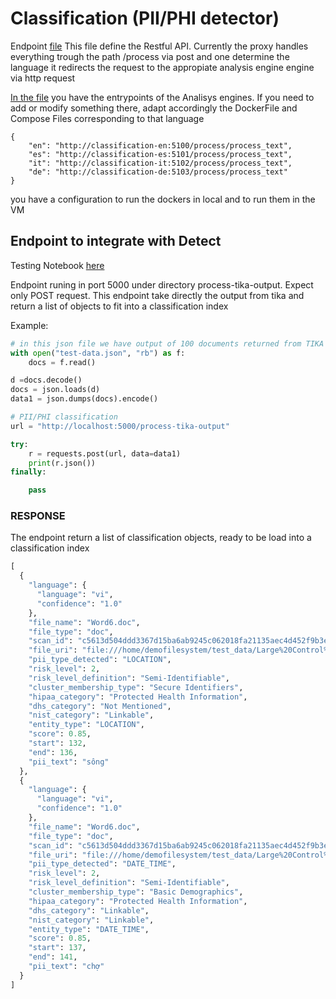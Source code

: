 # Classification (PII/PHI detector)

Endpoint [file](classification\endpoint_classification.py)
This file define the Restful API. Currently the proxy handles everything trough the path /process via post and one determine the language it redirects the request to the appropiate analysis engine engine via http request

[In the file](classification\config\config.json)
you have the entrypoints of the Analisys engines. If you need to add or modify something  there, adapt accordingly the DockerFile and Compose Files corresponding to that language
```
{
    "en": "http://classification-en:5100/process/process_text",
    "es": "http://classification-es:5101/process/process_text",
    "it": "http://classification-it:5102/process/process_text",
    "de": "http://classification-de:5103/process/process_text"
}
```

you have a configuration to run the dockers in local and to run them in the VM


## Endpoint to integrate with Detect
Testing Notebook [here](Notebooks/new_api-classification.ipynb)

Endpoint runing in port 5000 under directory process-tika-output. Expect only POST request. This endpoint take directly the output from tika and return a list of objects to fit into a classification index

Example:

```python
# in this json file we have output of 100 documents returned from TIKA
with open("test-data.json", "rb") as f:
    docs = f.read() 

d =docs.decode()
docs = json.loads(d)
data1 = json.dumps(docs).encode()

# PII/PHI classification
url = "http://localhost:5000/process-tika-output" 

try:
    r = requests.post(url, data=data1)
    print(r.json())
finally:

    pass
```

### RESPONSE

The endpoint return a list of classification objects, ready to be load into a classification index

```python
[
  {
    "language": {
      "language": "vi",
      "confidence": "1.0"
    },
    "file_name": "Word6.doc",
    "file_type": "doc",
    "scan_id": "c5613d504ddd3367d15ba6ab9245c062018fa21135aec4d452f9b3e4d88c441b",
    "file_uri": "file:///home/demofilesystem/test_data/Large%20Control%20DataSet/Office%20Files%20and%20Documents/DOC/Word6.doc",
    "pii_type_detected": "LOCATION",
    "risk_level": 2,
    "risk_level_definition": "Semi-Identifiable",
    "cluster_membership_type": "Secure Identifiers",
    "hipaa_category": "Protected Health Information",
    "dhs_category": "Not Mentioned",
    "nist_category": "Linkable",
    "entity_type": "LOCATION",
    "score": 0.85,
    "start": 132,
    "end": 136,
    "pii_text": "sông"
  },
  {
    "language": {
      "language": "vi",
      "confidence": "1.0"
    },
    "file_name": "Word6.doc",
    "file_type": "doc",
    "scan_id": "c5613d504ddd3367d15ba6ab9245c062018fa21135aec4d452f9b3e4d88c441b",
    "file_uri": "file:///home/demofilesystem/test_data/Large%20Control%20DataSet/Office%20Files%20and%20Documents/DOC/Word6.doc",
    "pii_type_detected": "DATE_TIME",
    "risk_level": 2,
    "risk_level_definition": "Semi-Identifiable",
    "cluster_membership_type": "Basic Demographics",
    "hipaa_category": "Protected Health Information",
    "dhs_category": "Linkable",
    "nist_category": "Linkable",
    "entity_type": "DATE_TIME",
    "score": 0.85,
    "start": 137,
    "end": 141,
    "pii_text": "chợ"
  }
]
```
